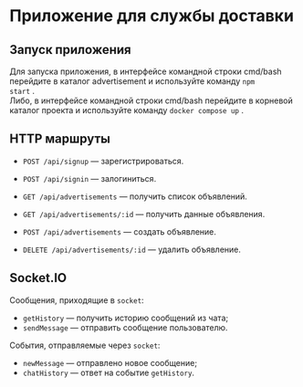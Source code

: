 # Приложение для службы доставки

## Запуск приложения

Для запуска приложения, в интерфейсе командной строки cmd/bash перейдите в каталог advertisement и используйте команду <code>npm start</code> .  
Либо, в интерфейсе командной строки cmd/bash перейдите в корневой каталог проекта и используйте команду <code>docker compose up</code> .

## HTTP маршруты

- `POST /api/signup` — зарегистрироваться.  
- `POST /api/signin` — залогиниться.  
  
- `GET /api/advertisements` — получить список объявлений.  
- `GET /api/advertisements/:id` — получить данные объявления.  
  
- `POST /api/advertisements` — создать объявление.  
- `DELETE /api/advertisements/:id` — удалить объявление.  

## Socket.IO

Сообщения, приходящие в `socket`:  
  
- `getHistory` — получить историю сообщений из чата;  
- `sendMessage` — отправить сообщение пользователю.  
  
События, отправляемые через `socket`:  
  
- `newMessage` — отправлено новое сообщение;  
- `chatHistory` — ответ на событие `getHistory`.  